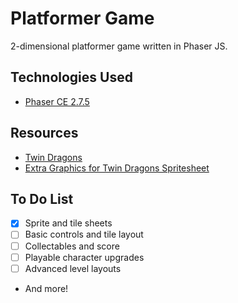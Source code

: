 # Platformer Game
2-dimensional platformer game written in Phaser JS.

## Technologies Used
- [Phaser CE 2.7.5](https://phaser.io/)

## Resources
- [Twin Dragons](http://opengameart.org/content/twin-dragons)
- [Extra Graphics for Twin Dragons Spritesheet](http://opengameart.org/content/extra-graphics-for-twin-dragons-spritesheet)

## To Do List
- [x] Sprite and tile sheets
- [ ] Basic controls and tile layout
- [ ] Collectables and score
- [ ] Playable character upgrades
- [ ] Advanced level layouts
- And more!
